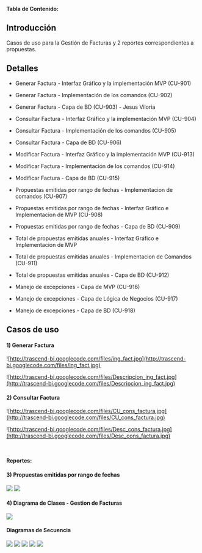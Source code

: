 **Tabla de Contenido:**



## Introducción ##

Casos de uso para la Gestión de Facturas y 2 reportes correspondientes a propuestas.

## Detalles ##

  * Generar Factura - Interfaz Gráfico y la implementación MVP (CU-901)
  * Generar Factura - Implementación de los comandos (CU-902)
  * Generar Factura - Capa de BD (CU-903) - Jesus Viloria
  * Consultar Factura - Interfaz Gráfico y la implementación MVP (CU-904)
  * Consultar Factura - Implementación de los comandos (CU-905)
  * Consultar Factura - Capa de BD (CU-906)
  * Modificar Factura - Interfaz Gráfico y la implementación MVP (CU-913)
  * Modificar Factura - Implementación de los comandos (CU-914)
  * Modificar Factura - Capa de BD (CU-915)

  * Propuestas emitidas por rango de fechas - Implementacion de comandos (CU-907)
  * Propuestas emitidas por rango de fechas - Interfaz Gráfico e Implementacion de MVP (CU-908)
  * Propuestas emitidas por rango de fechas - Capa de BD (CU-909)
  * Total de propuestas emitidas anuales - Interfaz Gráfico e Implementacion de MVP
  * Total de propuestas emitidas anuales - Implementacion de Comandos (CU-911)
  * Total de propuestas emitidas anuales - Capa de BD (CU-912)

  * Manejo de excepciones - Capa de MVP (CU-916)
  * Manejo de excepciones - Capa de Lógica de Negocios (CU-917)
  * Manejo de excepciones - Capa de BD (CU-918)

## Casos de uso ##

#### **1) Generar Factura** ####

![http://trascend-bi.googlecode.com/files/ing_fact.jpg](http://trascend-bi.googlecode.com/files/ing_fact.jpg)


![http://trascend-bi.googlecode.com/files/Descripcion_ing_fact.jpg](http://trascend-bi.googlecode.com/files/Descripcion_ing_fact.jpg)



#### **2) Consultar Factura** ####

![http://trascend-bi.googlecode.com/files/CU_cons_factura.jpg](http://trascend-bi.googlecode.com/files/CU_cons_factura.jpg)

![http://trascend-bi.googlecode.com/files/Desc_cons_factura.jpg](http://trascend-bi.googlecode.com/files/Desc_cons_factura.jpg)


<br>
<br>
<b>Reportes:</b>
<br>

<h4><b>3) Propuestas emitidas por rango de fechas</b></h4>

<img src='http://trascend-bi.googlecode.com/files/Rep1.jpg' />


<img src='http://trascend-bi.googlecode.com/files/Desc_Rep1.jpg' />

<h4><b>4) Diagrama de Clases - Gestion de Facturas</b></h4>

<img src='http://trascend-bi.googlecode.com/files/Diag_clases_p2.jpg' />

<br>
<h4><b>Diagramas de Secuencia</b></h4>

<img src='http://trascend-bi.googlecode.com/files/AnularFactura.jpg' />
<img src='http://trascend-bi.googlecode.com/files/AgregarFactura.jpg' />
<img src='http://trascend-bi.googlecode.com/files/ModificarFactura.jpg' />
<img src='http://trascend-bi.googlecode.com/files/ConsultarFacturaporPropuesta.jpg' />
<img src='http://trascend-bi.googlecode.com/files/ConsultarFacturaporNumero.jpg' />